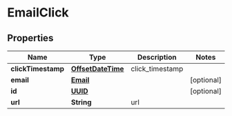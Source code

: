 
# EmailClick

## Properties
Name | Type | Description | Notes
------------ | ------------- | ------------- | -------------
**clickTimestamp** | [**OffsetDateTime**](OffsetDateTime.md) | click_timestamp | 
**email** | [**Email**](Email.md) |  |  [optional]
**id** | [**UUID**](UUID.md) |  |  [optional]
**url** | **String** | url | 



